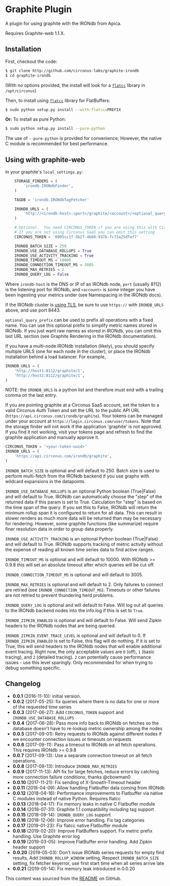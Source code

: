 # Graphite Plugin

A plugin for using graphite with the IRONdb from Apica.

Requires Graphite-web 1.1.X.

## Installation[​](https://docs.circonus.com/irondb/tools/irondb-graphite#installation) <a href="#installation" id="installation"></a>

First, checkout the code:

```sh
$ git clone http://github.com/circonus-labs/graphite-irondb
$ cd graphite-irondb
```

(With no options provided, the install will look for a
[`flatcc`](https://github.com/dvidelabs/flatcc) library in `/opt/circonus`)

Then, to install using [`flatcc`](https://github.com/dvidelabs/flatcc) library for FlatBuffers:

```sh
$ sudo python setup.py install --with-flatcc=PREFIX
```

**Or:** To install as pure Python:

```sh
$ sudo python setup.py install --pure-python
```

The use of `--pure-python` is provided for convenience; However, the native C module is recommended for best performance.

## Using with graphite-web[​](https://docs.circonus.com/irondb/tools/irondb-graphite#using-with-graphite-web) <a href="#using-with-graphite-web" id="using-with-graphite-web"></a>

In your graphite's `local_settings.py`:

```python
    STORAGE_FINDERS = (
        'irondb.IRONdbFinder',
    )

    TAGDB = 'irondb.IRONdbTagFetcher'

    IRONDB_URLS = (
        'http://<irondb-host>:<port>/graphite/<account>/<optional_query_prefix>',
    )

    # Optional.  You need CIRCONUS_TOKEN if you are using this with Circonus SaaS.
    # If you are not using Circonus SaaS you can omit this setting
    CIRCONUS_TOKEN = '0005cc1f-5b27-4b60-937b-7c73a25dfef7'

    IRONDB_BATCH_SIZE = 250
    IRONDB_USE_DATABASE_ROLLUPS = True
    IRONDB_USE_ACTIVITY_TRACKING = True
    IRONDB_TIMEOUT_MS = 10000
    IRONDB_CONNECTION_TIMEOUT_MS = 3005
    IRONDB_MAX_RETRIES = 2
    IRONDB_QUERY_LOG = False

```

Where `irondb-host` is the DNS or IP of an IRONdb node, `port` (usually 8112) is the listening port for IRONdb, and `<account>` is some integer you have been ingesting your metrics under (see Namespacing in the IRONdb docs).

If the IRONdb cluster is [using TLS](../getting-started/configuration.md#tls-configuration), be sure to use `https://` with `IRONDB_URLS` above, and use port 8443.

`optional_query_prefix` can be used to prefix all operations with a fixed name. You can use this optional prefix to simplify metric names stored in IRONdb. If you just want raw names as stored in IRONdb, you can omit this last URL section (see Graphite Rendering in the IRONdb documentation).

If you have a multi-node IRONdb installation (likely), you should specify multiple URLS (one for each node in the cluster), or place the IRONdb installation behind a load balancer. For example,

```python
IRONDB_URLS = (
    'http://host1:8112/graphite/1',
    'http://host2:8112/graphite/1',
)
```

NOTE: the `IRONDB_URLS` is a python list and therefore must end with a trailing comma on the last entry.

If you are pointing graphite at a Circonus SaaS account, set the token to a
valid Circonus Auth Token and set the URL to the public API URL
(`https://api.circonus.com/irondb/graphite`). Your tokens can be managed under
your account at `https://login.circonus.com/user/tokens`. Note that the storage
finder will not work if the application 'graphite' is not approved. If you find
it not working, visit your tokens page and refresh to find the graphite
application and manually approve it.

```python
CIRCONUS_TOKEN = '<your-token-uuid>'
IRONDB_URLS = (
    'https://api.circonus.com/irondb/graphite',
)
```

`IRONDB_BATCH_SIZE` is optional and will default to 250. Batch size is used to perform multi-fetch from the IRONdb backend if you use graphs with wildcard expansions in the datapoints.

`IRONDB_USE_DATABASE_ROLLUPS` is an optional Python boolean (True|False) and will default to True. IRONdb can automatically choose the "step" of the returned data if this param is set to True. Calculation for "step" is based on the time span of the query. If you set this to False, IRONdb will return the minimum rollup span it is configured to return for all data. This can result in slower renders as much more data will be returned than may be necessary for rendering. However, some graphite functions (like summarize) require finer resolution data in order to group data properly.

`IRONDB_USE_ACTIVITY_TRACKING` is an optional Python boolean (True|False) and will default to True. IRONdb supports tracking of metric activity without the expense of reading all known time series data to find active ranges.

`IRONDB_TIMEOUT_MS` is optional and will default to 10000. With IRONdb >= 0.9.8 this will set an absolute timeout after which queries will be cut off.

`IRONDB_CONNECTION_TIMEOUT_MS` is optional and will default to 3005.

`IRONDB_MAX_RETRIES` is optional and will default to 2. Only failures to connect are retried (see `IRONDB_CONNECTION_TIMEOUT_MS`). Timeouts or other failures are not retried to prevent thundering herd problems.

`IRONDB_QUERY_LOG` is optional and will default to False. Will log out all queries to the IRONdb backend nodes into the info.log if this is set to `True`.

`IRONDB_ZIPKIN_ENABLED` is optional and will default to False. Will send Zipkin headers to the IRONdb nodes that are being queried.

`IRONDB_ZIPKIN_EVENT_TRACE_LEVEL` is optional and will default to 0. If `IRONDB_ZIPKIN_ENABLED` is set to False, this flag will do nothing. If it is set to True, this will send headers to the IRONdb nodes that will enable additional event tracing. Right now, the only acceptable values are `0` (off), `1` (basic tracing), and `2` (detailed tracing). `2` can potentially cause performance issues - use this level sparingly. Only recommended for when trying to debug something specific.

## Changelog[​](https://docs.circonus.com/irondb/tools/irondb-graphite#changelog) <a href="#changelog" id="changelog"></a>

* **0.0.1** (2016-11-10): initial version.
* **0.0.2** (2017-05-25): fix queries where there is no data for one or more of the requested time series
* **0.0.3** (2017-06-27): Add `CIRCONUS_TOKEN` support and `IRONDB_USE_DATABASE_ROLLUPS`
* **0.0.4** (2017-06-28): Pass more info back to IRONdb on fetches so the database doesn't have to re-lookup metric ownership among the nodes
* **0.0.5** (2017-09-01): Retry requests to IRONdb against different nodes if we encounter connection issues or timeouts on requests
* **0.0.6** (2017-09-11): Pass a timeout to IRONdb on all fetch operations. This requires IRONdb >= 0.9.8
* **0.0.7** (2017-09-13): Use a separate connection timeout on all fetch operations.
* **0.0.8** (2017-09-13): Introduce `IRONDB_MAX_RETRIES`
* **0.0.9** (2017-11-13): API fix for large fetches, reduce errors by catching more connection failure conditions, thanks @cbowman0
* **0.0.10** (2017-11-21): Fix sending of X-Snowth-Timeout header
* **0.0.11** (2018-04-09): Allow handling Flatbuffer data coming from IRONdb
* **0.0.12** (2018-04-16): Performance improvements to Flatbuffer via native C modules instead of native Python. Requires flatcc
* **0.0.13** (2018-04-17): Fix memory leaks in native C Flatbuffer module
* **0.0.14** (2018-07-31): Graphite 1.1 compatibility including tag support
* **0.0.15** (2018-09-14): `IRONDB_QUERY_LOG` support
* **0.0.16** (2018-12-06): Improve error handling. Fix tag categories
* **0.0.17** (2019-01-23): Fix flatcc native Flatbuffer module
* **0.0.18** (2019-02-20): Improve FlatBuffers support. Fix metric prefix handling. Use Graphite error log
* **0.0.19** (2019-03-05): Improve FlatBuffer error handling. Add Zipkin header support
* **0.0.20** (2019-05-03): Don't issue IRONdb series requests for empty find results, Add `IRONDB_ROLLUP_WINDOW` setting, Respect `IRONDB_BATCH_SIZE` setting, fix fetcher keyerror, use first start time when all series arrive late
* **0.0.21** (2019-05-14): Fix memory leak introduced in 0.0.20

This content was sourced from the [README](https://github.com/circonus-labs/graphite-irondb) on GitHub.
